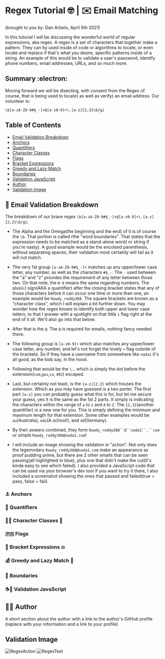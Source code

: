 # Regex Tutorial 🤓	 | ✉️ Email Matching

(brought to you by: Dan Arbelo, April 9th 2021)

In this tutorial I will be discussing the wonderful world of regular expressions, aka regex. A regex is a set of characters that together make a pattern. They can by used inside of code or algorithms to locate, or even locate and replace if that's what you desire, specific patterns inside of a string. An example of this would be to validate a user's password, identify phone numbers, email addresses, URLs, and so much more.

## Summary :electron:

Moving forward we will be disecting, with consent from the Regex of course, that is being used to locate( as well as verify) an email address. Our volunteer is:</br> 

`\b[a-zA-Z0-9#$_-]+@[a-z0-9]+\.[a-z]{2,3}\b/gi`</br>

## Table of Contents

- [Email Validation Breakdown](#breakdown)
- [Anchors](#anchors)
- [Quantifiers](#quantifiers)
- [Character Classes](#character-classes)
- [Flags](#flags)
- [Bracket Expressions](#bracket-expressions)
- [Greedy and Lazy Match](#greedy-and-lazy-match)
- [Boundaries](#boundaries)
- [Validation JavaScript](#validation-javascript)
- [Author](#author)
- [Validation Image](#validation-image)


## 🐸 Email Validation Breakdown 
The breakdown of our brave regex `\b[a-zA-Z0-9#$_-]+@[a-z0-9]+\.[a-z]{2,3}\b/gi`:

- The Alpha and the Omega(the beginning and the end) of it is of course the `\b`. That portion is called rthe "word boundaries". That states that the expression needs to be matched as a stand-alone word( or string if you're nasty). A good example would be the encolsed parenthesis, without separating spaces, their validation most certainly will fail as it will not match.

- The very 1st group `[a-zA-Z0-9#$_-]+` matches up any upper/lower case letter, any number, as well as the characters `#$_-`. The `-` used between the "a" and "z" provides the requirement of any letter between those two. On that note, the `0-9` means the same regarding numbers. The plus(`+`) sign(AKA a quantifier) after the closing bracket states that any of those characters before it can occur one time or more than one, an example would be `Rowdy_roddy388`. The square brackets are known as a "character class", which I will explain a bit further down. You may wonder how the regex knows to identify both upper and lower case letters, to that I answer with a spotlight on that little `i` flag right at the end of it all. We'll also go into that below.

- After that is the `@`. The `@` is required for emails, nothing fancy needed there.

- The following group is `[a-z0-9]+` which also matches any upper/lower case letter, any number, and let's not forget the lovely `+` flag outside of the brackets. So if they have a username from somewhere like `nada1` it's all good, as the kids say, in the hood.

- Following that would be the `\.`, which is simply the dot before the extension(`com`,`gov`,`ca`, etc) escaped.

- Last, but certainly not least, is the `[a-z]{2,3}` which houses the extension. Which as you may have guessed is a two parter. The first part `[a-z]` you can probably guess what this is for, but let me secure your guess, yes it is the same as the 1st 2 parts. It simply is indicating the characters within the range of `a` to `z` and `A` to `Z`. The `{2,3}`(another quantifier) is a new one for you. This is simply defining the minimum and maximum length for that extension. Some other examples would be `au`(Australia), `edu`(A school!), and `dd`(Germany).

- By their powers combined, they form `Rowdy_roddy388``@``nada1``.``com` or simple `Rowdy_roddy388@nada1.com`!

- I will include an image showing the validation in "action". Not only does the legemndary `Rowdy_roddy388@nada1.com` make an appearance as proof pudding prime, but there are 2 other emails that can be seen passing(all highlighted in blue), plus one that didn't make the cut(It's kinda easy to see which failed). I also provided a JavaScript code that can be used via your browser's dev tool if you want to try it there, I also included a screenshot showing the ones that passed and failed(true = pass, false = fail).

### ⚓	 Anchors

### 📡 Quantifiers

### 🧙‍♀️ Character Classes 🧝

### :puerto_rico: Flags

### 💢 Bracket Expressions 💥

### 💰 Greedy and Lazy Match 🥱

### 🚪 Boundaries

### ☕📜 Validation JavaScript

## 🧙‍♂️ Author
A short section about the author with a link to the author's GitHub profile (replace with your information and a link to your profile)

## Validation Image

![RegexAction](https://user-images.githubusercontent.com/75289900/114236622-bd692380-9936-11eb-976d-f924b44aedb3.JPG)
![RegexTest](https://user-images.githubusercontent.com/75289900/114236623-be01ba00-9936-11eb-8687-c05cfaba3f3d.JPG)